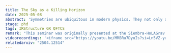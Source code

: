 ```yaml
---
title: The Sky as a Killing Horizon
date: 2025-05-08
abstract: 'Symmetries are ubiquitous in modern physics. They not only allow for a more simplified description of physical systems but also, from a more fundamental perspective, can be seen as determining a theory itself. In the present paper, we propose a new definition of asymptotic symmetries that unifies and generalizes the usual notions of symmetry considered in asymptotically flat spacetimes and expanding universes with cosmological horizons. This is done by considering BMS-like symmetries for "asymptotic (conformal) Killing horizons", or A(C)KHs, here defined as null hypersurfaces that are tangent to a vector field satisfying the (conformal) Killing equation in a limiting sense. The construction is theory-agnostic and extremely general, for it makes no use of the Einstein equations and can be applied to a wide range of scenarios with different dimensions or hypersurface cross sections. While we reproduce the results by Dappiaggi, Moretti, and Pinamonti in the case of asymptotic Killing horizons, the conformal generalization does not yield only the BMS group, but a larger group. The enlargement is due to the presence of "superdilations". We speculate on many implications and possible continuations of this work, including the exploration of gravitational memory effects beyond general relativity, understanding antipodal matching conditions at spatial infinity in terms of bifurcate horizons, and the absence of superrotations in de Sitter spacetime and Killing horizons.'
stage: phd
tags: IRStructure GR QFTCS
remark: "This seminar was originally presented at the Siembra-HoLAGrav <a href='https://sites.google.com/view/future-of-physics/home?fbclid=PAZXh0bgNhZW0CMTEAAafL7f8XdURcriv-nHNJZeG6mQo4mvEfFOHfm2HlHidDjY-lBITSXC0FbiHZdg_aem_QaAWa-xaVGfj8PfQcqSDmA' target='_blank'>Future of Physics</a> series."
videorecordings: '<iframe src="https://youtu.be/MRBRu7DyuIs?si=Ln5VZ-yr49Mf7rDd" title="YouTube video player" frameborder="0" allow="accelerometer; autoplay; clipboard-write; encrypted-media; gyroscope; picture-in-picture; web-share" referrerpolicy="strict-origin-when-cross-origin" allowfullscreen></iframe>'
relatedarxiv: "2504.12514"
---
```

